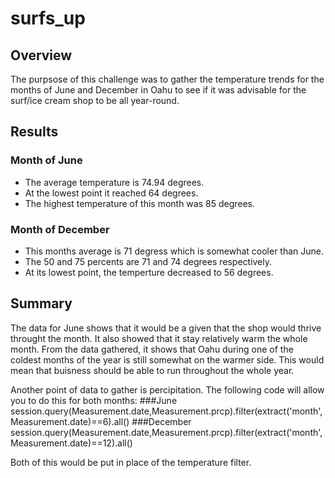 # surfs_up

## Overview
The purpsose of this challenge was to gather the temperature trends for the months of June and December in Oahu to see if it was advisable for the surf/ice cream shop to be all year-round.

## Results
### Month of June
* The average temperature is 74.94 degrees.
* At the lowest point it reached 64 degrees.
* The highest temperature of this month was 85 degrees.

### Month of December
* This months average is 71 degress which is somewhat cooler than June.
* The 50 and 75 percents are 71 and 74 degrees respectively.
* At its lowest point, the temperture decreased to 56 degrees.

## Summary
The data for June shows that it would be a given that the shop would thrive throught the month. It also showed that it stay relatively warm the whole month. 
From the data gathered, it shows that Oahu during one of the coldest months of the year is still somewhat on the warmer side. This would mean that buisness should be able to run throughout the whole year. 

Another point of data to gather is percipitation. The following code will allow you to do this for both months:
###June
session.query(Measurement.date,Measurement.prcp).filter(extract('month',Measurement.date)==6).all()
###December
session.query(Measurement.date,Measurement.prcp).filter(extract('month',Measurement.date)==12).all()

Both of this would be put in place of the temperature filter.
